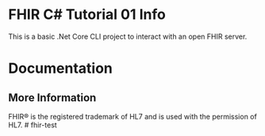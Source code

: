 # FHIR C# Tutorial 01 Info

This is a basic .Net Core CLI project to interact with an open FHIR server.

# Documentation


## More Information

FHIR&reg; is the registered trademark of HL7 and is used with the permission of HL7. # fhir-test
